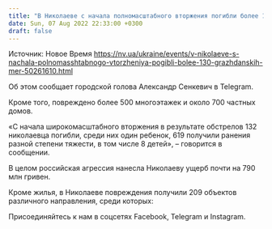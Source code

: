 ```yaml
---
title: "В Николаеве с начала полномасштабного вторжения погибли более 130 гражданских — мэр"
date: Sun, 07 Aug 2022 22:33:00 +0300
draft: false
---
```

Источник: Новое Время https://nv.ua/ukraine/events/v-nikolaeve-s-nachala-polnomasshtabnogo-vtorzheniya-pogibli-bolee-130-grazhdanskih-mer-50261610.html


Об этом сообщает городской голова Александр Сенкевич в Telegram.

Кроме того, повреждено более 500 многоэтажек и около 700 частных домов.

«С начала широкомасштабного вторжения в результате обстрелов 132 николаевца погибли, среди них один ребенок, 619 получили ранения разной степени тяжести, в том числе 8 детей», – говорится в сообщении.

В целом российская агрессия нанесла Николаеву ущерб почти на 790 млн гривен.

Кроме жилья, в Николаеве повреждения получили 209 объектов различного направления, среди которых:

Присоединяйтесь к нам в соцсетях Facebook, Telegram и Instagram.
